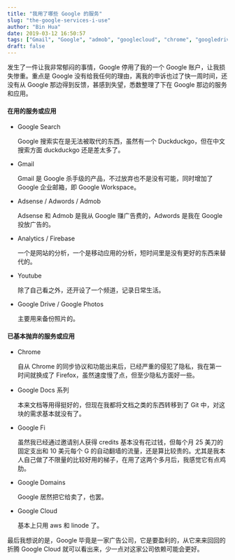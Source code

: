 ```yaml
---
title: "我用了哪些 Google 的服务"
slug: "the-google-services-i-use"
author: "Bin Hua"
date: 2019-03-12 16:50:57
tags: ["Gmail", "Google", "admob", "googlecloud", "chrome", "googledrive", "googlephoto", "Google Fi", "duckduckgo", "yandex", "adsense", "adwords", "analytics", "firebase", "domains", "youtube"]
draft: false
---
```


发生了一件让我非常郁闷的事情，Google 停用了我的一个 Google 账户，让我损失惨重。重点是 Google 没有给我任何的理由，离我的申诉也过了快一周时间，还没有从 Google 那边得到反馈，甚感到失望，悉数整理了下在 Google 那边的服务和应用。

#### 在用的服务或应用

- Google Search

    Google 搜索实在是无法被取代的东西，虽然有一个 Duckduckgo，但在中文搜索方面 duckduckgo 还是差太多了。
    
- Gmail

    Gmail 是 Google 杀手级的产品，不过放弃也不是没有可能，同时增加了 Google 企业邮箱，即 Google Workspace。
    
- Adsense / Adwords / Admob

    Adsense 和 Admob 是我从 Google 赚广告费的，Adwords 是我在 Google 投放广告的。
    
- Analytics / Firebase

    一个是网站的分析，一个是移动应用的分析，短时间里是没有更好的东西来替代的。
    
- Youtube

    除了自己看之外，还开设了一个频道，记录日常生活。
    
- Google Drive / Google Photos

    主要用来备份照片的。

#### 已基本抛弃的服务或应用

- Chrome

    自从 Chrome 的同步协议和功能出来后，已经严重的侵犯了隐私，我在第一时间就换成了 Firefox，虽然速度慢了点，但至少隐私方面好一些。
    
- Google Docs 系列

    本来文档等用得挺好的，但现在我都将文档之类的东西转移到了 Git 中，对这块的需求基本就没有了。
    
- Google Fi

    虽然我已经通过邀请别人获得 credits 基本没有花过钱，但每个月 25 美刀的固定支出和 10 美元每个 G 的自动翻墙的流量，还是算比较贵的。尤其是我本人自己做了不限量的比较好用的梯子，在用了这两个多月后，我感觉它有点鸡肋。
    
- Google Domains

    Google 居然把它给卖了，也罢。
    
- Google Cloud

    基本上只用 aws 和 linode 了。
    
最后我想说的是，Google 毕竟是一家广告公司，它是要盈利的，从它来来回回的折腾 Google Cloud 就可以看出来，少一点对这家公司依赖可能会更好。
    